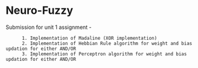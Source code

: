 # Neuro-Fuzzy
Submission for unit 1 assignment - 

          1. Implementation of Madaline (XOR implementation)
          2. Implementation of Hebbian Rule algorithm for weight and bias updation for either AND/OR  
          3. Implementation of Perceptron algorithm for weight and bias updation for either AND/OR 
